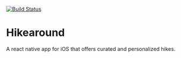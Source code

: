 [![Build Status](https://travis-ci.com/pdugan20/hikearound-app.svg?branch=master)](https://travis-ci.com/pdugan20/hikearound-app)

# Hikearound
A react native app for iOS that offers curated and personalized hikes.
